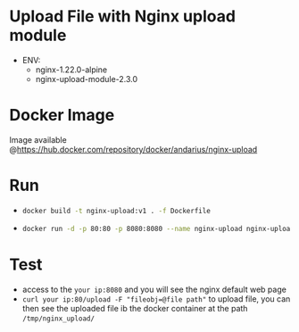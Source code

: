 # Upload File with Nginx upload module

- ENV:
   - nginx-1.22.0-alpine
   - nginx-upload-module-2.3.0

# Docker Image

Image available @https://hub.docker.com/repository/docker/andarius/nginx-upload

# Run

- ```sh
  docker build -t nginx-upload:v1 . -f Dockerfile
  ```
  
- ```sh
  docker run -d -p 80:80 -p 8080:8080 --name nginx-upload nginx-upload:v1
  ```

# Test
- access to the `your ip:8080` and you will see the nginx default web page
- `curl your ip:80/upload -F "fileobj=@file path"` to upload file,
    you can then see the uploaded file ib the docker container at the path `/tmp/nginx_upload/`
